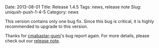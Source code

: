 Date: 2013-08-01
Title: Release 1.4.5
Tags: news, release note
Slug: uniqush-push-1-4-5
Category: news

This version contains only one bug fix. Since this bug is critical, it is
highly recommended to upgrade to this version.

Thanks for [cmabastar-gumi]'s bug report again. For more details, please check
out our [release note].

[release note]: http://uniqush.org/release-notes/rn-uniqush-push-1-4-5.html
[cmabastar-gumi]: https://github.com/cmabastar-gumi

